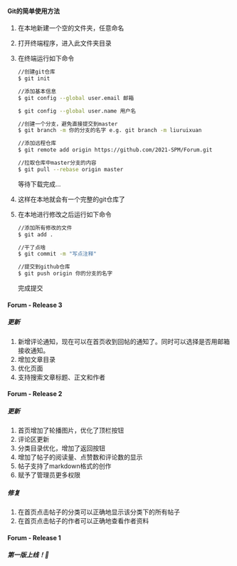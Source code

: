 ####  Git的简单使用方法

1. 在本地新建一个空的文件夹，任意命名

2. 打开终端程序，进入此文件夹目录

3. 在终端运行如下命令

   ```bash
   //创建git仓库
   $ git init 
   ```

   ```bash
   //添加基本信息
   $ git config --global user.email 邮箱 
   ```

   ```bash
   $ git config --global user.name 用户名
   ```

   ```bash
   //创建一个分支，避免直接提交到master
   $ git branch -m 你的分支的名字 e.g. git branch -m liuruixuan 
   ```

   ```bash
   //添加远程仓库
   $ git remote add origin https://github.com/2021-SPM/Forum.git
   ```

   ```bash
   //拉取仓库中master分支的内容
   $ git pull --rebase origin master
   ```

   等待下载完成...

4. 这样在本地就会有一个完整的git仓库了

5. 在本地进行修改之后运行如下命令

   ```bash
   //添加所有修改的文件
   $ git add .
   ```

   ```bash
   //干了点啥
   $ git commit -m "写点注释"
   ```

   ```bash
   //提交到github仓库
   $ git push origin 你的分支的名字
   ```

   完成提交

   

#### Forum - Release 3

##### 更新

1. 新增评论通知，现在可以在首页收到回帖的通知了。同时可以选择是否用邮箱接收通知。
2. 增加文章目录
3. 优化页面
4. 支持搜索文章标题、正文和作者




#### Forum - Release 2

##### 更新

1. 首页增加了轮播图片，优化了顶栏按钮
2. 评论区更新
3. 分类目录优化，增加了返回按钮
4. 增加了帖子的阅读量、点赞数和评论数的显示
5. 帖子支持了markdown格式的创作
6. 赋予了管理员更多权限

##### 修复

1. 在首页点击帖子的分类可以正确地显示该分类下的所有帖子
2. 在首页点击帖子的作者可以正确地查看作者资料



#### Forum - Release 1

##### 第一版上线！🎉